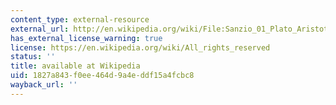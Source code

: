 ```yaml
---
content_type: external-resource
external_url: http://en.wikipedia.org/wiki/File:Sanzio_01_Plato_Aristotle.jpg
has_external_license_warning: true
license: https://en.wikipedia.org/wiki/All_rights_reserved
status: ''
title: available at Wikipedia
uid: 1827a843-f0ee-464d-9a4e-ddf15a4fcbc8
wayback_url: ''
---
```

